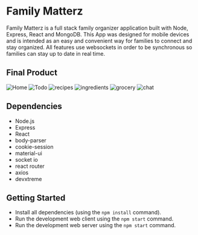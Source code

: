 # Family Matterz

Family Matterz is a full stack family organizer application built with Node, Express, React and MongoDB. This App was designed for mobile devices and is intended as an easy and convenient way for families to connect and stay organized. All features use websockets in order to be synchronous so families can stay up to date in real time.

## Final Product

![Home](https://github.com/Sirrom84/family_materz_web/blob/master/client/docs/Dashboard_Cal.png?raw=true)
![Todo](https://github.com/Sirrom84/family_materz_web/blob/627f499b8e6669f1e2c12eab99fcc776260f2bb4/client/docs/FamilyMatterzTodo.png)
![recipes](https://github.com/Sirrom84/family_materz_web/blob/627f499b8e6669f1e2c12eab99fcc776260f2bb4/client/docs/FamilyMattersRecipes.png)
![ingredients](https://github.com/Sirrom84/family_materz_web/blob/627f499b8e6669f1e2c12eab99fcc776260f2bb4/client/docs/FamilyMatterzDirections.png)
![grocery](https://github.com/Sirrom84/family_materz_web/blob/627f499b8e6669f1e2c12eab99fcc776260f2bb4/client/docs/FamilyMattersGrocery.png)
![chat](https://github.com/Sirrom84/family_materz_web/blob/627f499b8e6669f1e2c12eab99fcc776260f2bb4/client/docs/FamilyMatterzChat.png)

## Dependencies

- Node.js
- Express
- React
- body-parser
- cookie-session
- material-ui
- socket io
- react router
- axios
- devxtreme

## Getting Started

- Install all dependencies (using the `npm install` command).
- Run the development web client using the `npm start` command.
- Run the development web server using the `npm start` command.
